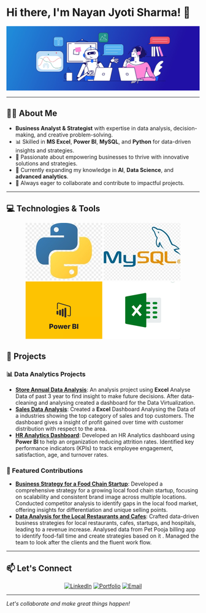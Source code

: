 # Hi there, I'm Nayan Jyoti Sharma! 👋

![Profile Banner](chatGPT-GitHub-banner.jpg) <!-- Replace with your custom banner image URL -->

---

## 👨‍💻 About Me

- **Business Analyst & Strategist** with expertise in data analysis, decision-making, and creative problem-solving.
- 📊 Skilled in **MS Excel**, **Power BI**, **MySQL**, and **Python** for data-driven insights and strategies.
- 🤝 Passionate about empowering businesses to thrive with innovative solutions and strategies.
- 🌱 Currently expanding my knowledge in **AI**, **Data Science**, and **advanced analytics**.
- 🚀 Always eager to collaborate and contribute to impactful projects.

---

## 💻 Technologies & Tools

<div align="center">

![Python](pythonnewwww.jpg)
![MySQL](aa7ffc9id.jpg)
![Power BI](Powerbinew.gif)
![Excel](EXCEL.gif)

</div>


## 🚀 Projects

### 📊 Data Analytics Projects
- **[Store Annual Data Analysis](https://1drv.ms/x/c/b770a6cd097714de/Ef8beWnr2bhPvDILAYLBDtEBMV-Q1dWIr0Y5B9i6dAOj9Q?e=zzkfMY)**: An analysis project using **Excel** Analyse Data of past 3 year to find insight to make future decisions. After data-cleaning and analysing created a dashboard for the Data Virtualization.
- **[Sales Data Analysis](https://1drv.ms/x/c/b770a6cd097714de/ESA1_N8ZM_lIs_6XU77so1wB3lAGXm7eI76e7DyFrGQi-g?e=jxV91u)**: Created a **Excel** Dashboard Analysing the Data of a industries showing the top category of sales and top customers. The dashboard gives a insight of profit gained over time with customer distribution with respect to the area.
- **[HR Analytics Dashboard](https://www.linkedin.com/posts/nayanxs_powerbi-hranalytics-datadriven-activity-7264073036683755520-0RIU?utm_source=share&utm_medium=member_desktop)**: Developed an HR Analytics dashboard using **Power BI** to help an organization reducing attrition rates.
 Identified key performance indicators (KPIs) to track employee engagement, satisfaction, age, and
 turnover rates.
 
### 🌟 Featured Contributions
- **[Business Strategy for a Food Chain Startup](#)**: Developed a comprehensive strategy for a growing local food chain startup, focusing on scalability and consistent brand image across multiple locations.  Conducted competitor analysis to identify gaps in the local food market, offering insights for
 differentiation and unique selling points.
- **[Data Analysis for the Local Restaurants and Cafes](#)**: Crafted data-driven business strategies for local restaurants, cafes, startups, and hospitals, leading to a
 revenue increase.
  Analysed data from Pet Pooja billing app to identify food-fall time and create strategies based on it .
  Managed the team to look after the clients and the fluent work flow.

---

## 📫 Let's Connect

<div align="center">

[![LinkedIn](https://img.shields.io/badge/LinkedIn-0A66C2?style=for-the-badge&logo=linkedin&logoColor=white)](https://www.linkedin.com/in/nayanxs/)
[![Portfolio](https://img.shields.io/badge/Portfolio-FF5722?style=for-the-badge&logo=google-chrome&logoColor=white)](https://nayanxs.github.io/About-NayanXS/)
[![Email](https://img.shields.io/badge/Email-D14836?style=for-the-badge&logo=gmail&logoColor=white)](mailto:nayanxs8881@gmail.com)

</div>

---

*Let's collaborate and make great things happen!*
